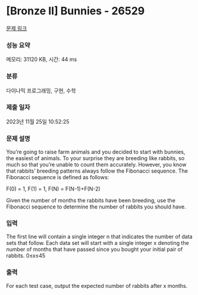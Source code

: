 # [Bronze II] Bunnies - 26529 

[문제 링크](https://www.acmicpc.net/problem/26529) 

### 성능 요약

메모리: 31120 KB, 시간: 44 ms

### 분류

다이나믹 프로그래밍, 구현, 수학

### 제출 일자

2023년 11월 25일 10:52:25

### 문제 설명

<p>You’re going to raise farm animals and you decided to start with bunnies, the easiest of animals. To your surprise they are breeding like rabbits, so much so that you’re unable to count them accurately. However, you know that rabbits’ breeding patterns always follow the Fibonacci sequence. The Fibonacci sequence is defined as follows:</p>

<p>F(0) = 1, F(1) = 1, F(N) = F(N-1)+F(N-2)</p>

<p>Given the number of months the rabbits have been breeding, use the Fibonacci sequence to determine the number of rabbits you should have.</p>

### 입력 

 <p>The first line will contain a single integer n that indicates the number of data sets that follow. Each data set will start with a single integer x denoting the number of months that have passed since you bought your initial pair of rabbits. 0≤x≤45</p>

### 출력 

 <p>For each test case, output the expected number of rabbits after x months.</p>

